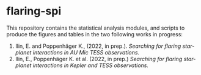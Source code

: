 # flaring-spi

This repository contains the statistical analysis modules, and scripts to produce the figures and tables in the two following works in progress:

1. Ilin, E. and Poppenhäger K., (2022, in prep.). *Searching for flaring star-planet interactions in AU Mic TESS observations.*
2. Ilin, E., Poppenhäger K. et al. (2022, in prep.) *Searching for flaring star-planet interactions in Kepler and TESS observations.*

